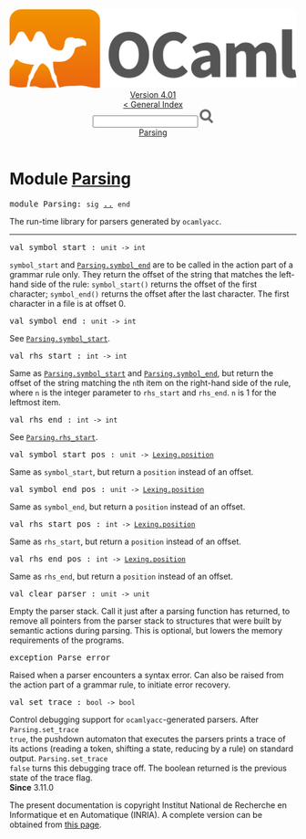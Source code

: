 <!-- ((! set title API !)) ((! set documentation !)) ((! set api !)) ((! set nobreadcrumb !)) -->
<div class="api"><header><nav class="toc brand"><a class="brand" href="https://ocaml.org/"><img src="colour-logo-gray.svg" class="svg" alt="OCaml"></a></nav><nav class="toc"><div class="toc_version"><a href="/docs" id="version-select">Version 4.01</a></div><a href="index.html">&lt; General Index</a><div class="api_search"><input type="text" name="apisearch" id="api_search" oninput="mySearch(false);" onkeypress="this.oninput();" onclick="this.oninput();" onpaste="this.oninput();">
<img src="search_icon.svg" alt="Search" class="svg" onclick="mySearch(false)"></div>
<div id="search_results"></div><div class="toc_title"><a href="#top">Parsing</a></div><ul></ul></nav></header>

<h1>Module <a href="type_Parsing.html">Parsing</a></h1>

<pre><span class="keyword">module</span> Parsing: <code class="code"><span class="keyword">sig</span></code> <a href="Parsing.html">..</a> <code class="code"><span class="keyword">end</span></code></pre><div class="info module top">
The run-time library for parsers generated by <code class="code">ocamlyacc</code>.<br>
</div>
<hr width="100%">

<pre><span id="VALsymbol_start"><span class="keyword">val</span> symbol_start</span> : <code class="type">unit -&gt; int</code></pre><div class="info ">
<code class="code">symbol_start</code> and <a href="Parsing.html#VALsymbol_end"><code class="code"><span class="constructor">Parsing</span>.symbol_end</code></a> are to be called in the
   action part of a grammar rule only. They return the offset of the
   string that matches the left-hand side of the rule: <code class="code">symbol_start()</code>
   returns the offset of the first character; <code class="code">symbol_end()</code> returns the
   offset after the last character. The first character in a file is at
   offset 0.<br>
</div>

<pre><span id="VALsymbol_end"><span class="keyword">val</span> symbol_end</span> : <code class="type">unit -&gt; int</code></pre><div class="info ">
See <a href="Parsing.html#VALsymbol_start"><code class="code"><span class="constructor">Parsing</span>.symbol_start</code></a>.<br>
</div>

<pre><span id="VALrhs_start"><span class="keyword">val</span> rhs_start</span> : <code class="type">int -&gt; int</code></pre><div class="info ">
Same as <a href="Parsing.html#VALsymbol_start"><code class="code"><span class="constructor">Parsing</span>.symbol_start</code></a> and <a href="Parsing.html#VALsymbol_end"><code class="code"><span class="constructor">Parsing</span>.symbol_end</code></a>, but
   return the offset of the string matching the <code class="code">n</code>th item on the
   right-hand side of the rule, where <code class="code">n</code> is the integer parameter
   to <code class="code">rhs_start</code> and <code class="code">rhs_end</code>. <code class="code">n</code> is 1 for the leftmost item.<br>
</div>

<pre><span id="VALrhs_end"><span class="keyword">val</span> rhs_end</span> : <code class="type">int -&gt; int</code></pre><div class="info ">
See <a href="Parsing.html#VALrhs_start"><code class="code"><span class="constructor">Parsing</span>.rhs_start</code></a>.<br>
</div>

<pre><span id="VALsymbol_start_pos"><span class="keyword">val</span> symbol_start_pos</span> : <code class="type">unit -&gt; <a href="Lexing.html#TYPEposition">Lexing.position</a></code></pre><div class="info ">
Same as <code class="code">symbol_start</code>, but return a <code class="code">position</code> instead of an offset.<br>
</div>

<pre><span id="VALsymbol_end_pos"><span class="keyword">val</span> symbol_end_pos</span> : <code class="type">unit -&gt; <a href="Lexing.html#TYPEposition">Lexing.position</a></code></pre><div class="info ">
Same as <code class="code">symbol_end</code>, but return a <code class="code">position</code> instead of an offset.<br>
</div>

<pre><span id="VALrhs_start_pos"><span class="keyword">val</span> rhs_start_pos</span> : <code class="type">int -&gt; <a href="Lexing.html#TYPEposition">Lexing.position</a></code></pre><div class="info ">
Same as <code class="code">rhs_start</code>, but return a <code class="code">position</code> instead of an offset.<br>
</div>

<pre><span id="VALrhs_end_pos"><span class="keyword">val</span> rhs_end_pos</span> : <code class="type">int -&gt; <a href="Lexing.html#TYPEposition">Lexing.position</a></code></pre><div class="info ">
Same as <code class="code">rhs_end</code>, but return a <code class="code">position</code> instead of an offset.<br>
</div>

<pre><span id="VALclear_parser"><span class="keyword">val</span> clear_parser</span> : <code class="type">unit -&gt; unit</code></pre><div class="info ">
Empty the parser stack. Call it just after a parsing function
   has returned, to remove all pointers from the parser stack
   to structures that were built by semantic actions during parsing.
   This is optional, but lowers the memory requirements of the
   programs.<br>
</div>

<pre><span id="EXCEPTIONParse_error"><span class="keyword">exception</span> Parse_error</span></pre>
<div class="info ">
Raised when a parser encounters a syntax error.
   Can also be raised from the action part of a grammar rule,
   to initiate error recovery.<br>
</div>

<pre><span id="VALset_trace"><span class="keyword">val</span> set_trace</span> : <code class="type">bool -&gt; bool</code></pre><div class="info ">
Control debugging support for <code class="code">ocamlyacc</code>-generated parsers.
    After <code class="code"><span class="constructor">Parsing</span>.set_trace <span class="keyword">true</span></code>, the pushdown automaton that
    executes the parsers prints a trace of its actions (reading a token,
    shifting a state, reducing by a rule) on standard output.
    <code class="code"><span class="constructor">Parsing</span>.set_trace <span class="keyword">false</span></code> turns this debugging trace off.
    The boolean returned is the previous state of the trace flag.<br>
<b>Since</b> 3.11.0<br>
</div>
<div class="copyright">The present documentation is copyright Institut National de Recherche en Informatique et en Automatique (INRIA). A complete version can be obtained from <a href="http://caml.inria.fr/pub/docs/manual-ocaml/">this page</a>.</div></div>